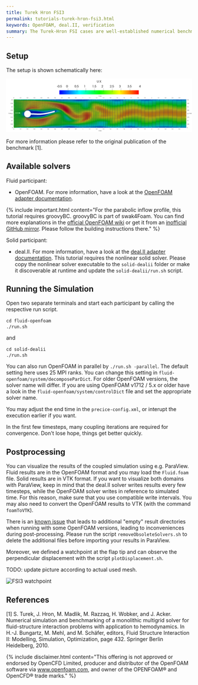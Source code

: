 ```yaml
---
title: Turek Hron FSI3
permalink: tutorials-turek-hron-fsi3.html
keywords: OpenFOAM, deal.II, verification
summary: The Turek-Hron FSI cases are well-established numerical benchmarks and, therefore, well suited for verification of preCICE itself and the used adapters. In this tutorial, we focus on the FSI3 case, which presents the most challenging case in terms of added mass. Please note that the meshes of this case are significantly finer than for other tutorials. Running the simulation might take a few hours. We do not recommend to run this tutorials as your first preCICE tutorial.  
---
```


## Setup

The setup is shown schematically here:

![FSI3 setup](images/tutorials-turek-hron-fsi3-setup.png)

For more information please refer to the original publication of the benchmark [1].

## Available solvers

Fluid participant:

* OpenFOAM. For more information, have a look at the [OpenFOAM adapter documentation](adapter-openfoam-overview.html). 

{% include important.html content="For the parabolic inflow profile, this tutorial requires groovyBC. groovyBC is part of swak4Foam. You can find more explanations in the [official OpenFOAM wiki](https://openfoamwiki.net/index.php/Contrib/swak4Foam) or get it from an [inofficial GitHub mirror](https://github.com/Unofficial-Extend-Project-Mirror/openfoam-extend-swak4Foam-dev.git). Please follow the building instructions there." %}

Solid participant:

* deal.II. For more information, have a look at the [deal.II adapter documentation](adapter-dealii-overview.html). This tutorial requires the nonlinear solid solver. Please copy the nonlinear solver executable to the `solid-dealii` folder or make it discoverable at runtime and update the `solid-dealii/run.sh` script.


## Running the Simulation

Open two separate terminals and start each participant by calling the respective run script.

```
cd fluid-openfoam
./run.sh
```
and
```
cd solid-dealii
./run.sh
```

You can also run OpenFOAM in parallel by `./run.sh -parallel`. The default setting here uses 25 MPI ranks. You can change this setting in `fluid-openfoam/system/decomposeParDict`.
For older OpenFOAM versions, the solver name will differ. If you are using OpenFOAM v1712 / 5.x or older have a look in the `fluid-openfoam/system/controlDict` file and set the appropriate solver name.

You may adjust the end time in the `precice-config.xml`, or interupt the execution earlier if you want.

In the first few timesteps, many coupling iterations are required for convergence. Don't lose hope, things get better quickly. 


## Postprocessing
   
You can visualize the results of the coupled simulation using e.g. ParaView. Fluid results are in the OpenFOAM format and you may load the `Fluid.foam` file. Solid results are in VTK format. If you want to visualize both domains with ParaView, keep in mind that the deal.II solver writes results every few timesteps, while the OpenFOAM solver writes in reference to simulated time. For this reason, make sure that you use compatible write intervals. You may also need to convert the OpenFOAM results to VTK (with the command `foamToVTK`). 

There is an [known issue](https://github.com/precice/openfoam-adapter/issues/26) that leads to additional "empty" result directories when running with some OpenFOAM versions, leading to inconveniences during post-processing. Please run the script `removeObsoleteSolvers.sh` to delete the additional files before importing your results in ParaView.

Moreover, we defined a watchpoint at the flap tip and can observe the perpendicular displacement with the script `plotDisplacement.sh`. 

TODO: update picture according to actual used mesh.

![FSI3 watchpoint](https://user-images.githubusercontent.com/33414590/58789906-882f7400-85ef-11e9-968a-082b33493f34.png)


## References

[1]  S. Turek, J. Hron, M. Madlik, M. Razzaq, H. Wobker, and J. Acker. Numerical simulation and benchmarking of a monolithic multigrid solver for fluid-structure interaction problems with application to hemodynamics. In H.-J. Bungartz, M. Mehl, and M. Schäfer, editors, Fluid Structure Interaction II: Modelling, Simulation, Optimization, page 432. Springer Berlin Heidelberg, 2010.

{% include disclaimer.html content="This offering is not approved or endorsed by OpenCFD Limited, producer and distributor of the OpenFOAM software via www.openfoam.com, and owner of the OPENFOAM®  and OpenCFD®  trade marks." %}
